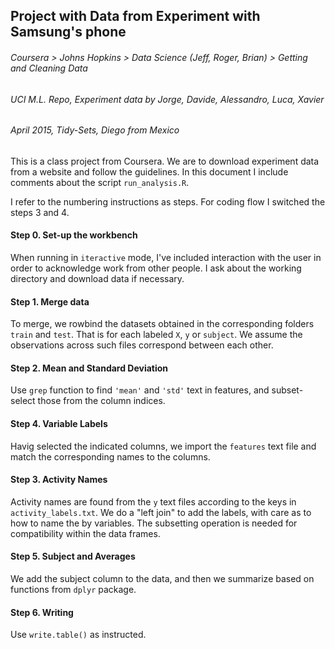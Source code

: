 ## Project with Data from Experiment with Samsung's phone
###### Coursera > Johns Hopkins > Data Science (*Jeff*, Roger, Brian) > Getting and Cleaning Data
###### UCI M.L. Repo, Experiment data by Jorge, Davide, Alessandro, Luca, Xavier
###### April 2015, Tidy-Sets, Diego from Mexico

This is a class project from Coursera.  We are to download experiment data from a website and follow the guidelines.  In this document I include comments about the script `run_analysis.R`.  

I refer to the numbering instructions as steps.  For coding flow I switched the steps 3 and 4. 

#### Step 0. Set-up the workbench
When running in `iteractive` mode, I've included interaction with the user in order to acknowledge work from other people.  I ask about the working directory and download data if necessary.

#### Step 1. Merge data
To merge, we rowbind the datasets obtained in the corresponding folders `train` and `test`.  That is for each labeled `X`, `y` or `subject`.  We assume the observations across such files correspond between each other. 

#### Step 2. Mean and Standard Deviation
Use `grep` function to find `'mean'` and `'std'` text in features, and subset-select those from the column indices. 

#### Step 4. Variable Labels
Havig selected the indicated columns, we import the `features` text file and match the corresponding names to the columns. 

#### Step 3. Activity Names
Activity names are found from the `y` text files according to the keys in `activity_labels.txt`.  We do a "left join" to add the labels, with care as to how to name the by variables.  The subsetting operation is needed for compatibility within the data frames. 

#### Step 5. Subject and Averages
We add the subject column to the data, and then we summarize based on functions from `dplyr` package. 

#### Step 6. Writing
Use `write.table()` as instructed.




